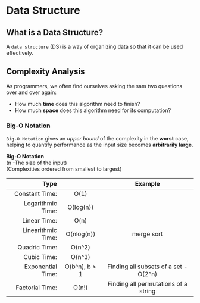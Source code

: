 # Data Structure
## What is a Data Structure?
A `data structure` (DS) is a way of organizing data so that it can be used effectively.

## Complexity Analysis
As programmers, we often find ourselves asking the sam two questions over and over again:
* How much **time** does this algorithm need to finish?
* How much **space** does this algorithm need for its computation?

### Big-O Notation
`Big-O Notation` gives an _upper bound_ of the complexity in the **worst** case, helping to quantify performance as the input size becomes **arbitrarily large**.

**Big-O Notation**  
(n -The size of the input)   
(Complexities ordered from smallest to largest)  

|Type  |         | Example |  
|------:|:-------:|:-----:|
| Constant Time: |  O(1) |  |
| Logarithmic Time: |  O(log(n)) |  |
| Linear Time: |  O(n) |  |
| Linearithmic Time: |  O(nlog(n)) | merge sort  |
| Quadric Time: |  O(n^2) |   |
| Cubic Time: |  O(n^3) |   |
| Exponential Time: |  O(b^n), b > 1 | Finding all subsets of a set - O(2^n)|
| Factorial Time: |  O(n!) | Finding all permutations of a string|








